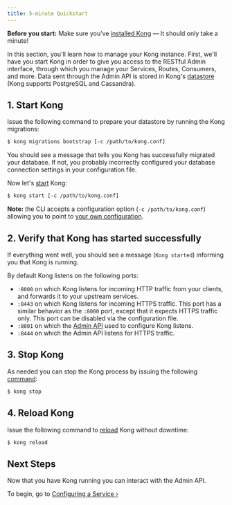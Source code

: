```yaml
---
title: 5-minute Quickstart
---
```


<div class="alert alert-warning">
  <strong>Before you start:</strong> Make sure you've
  <a href="https://konghq.com/install">installed Kong</a> &mdash; It should only take a minute!
</div>

In this section, you'll learn how to manage your Kong instance. First, we'll
have you start Kong in order to give you access to the RESTful Admin
interface, through which you manage your Services, Routes, Consumers, and more. Data sent
through the Admin API is stored in Kong's [datastore][datastore-section] (Kong
supports PostgreSQL and Cassandra).

## 1. Start Kong

Issue the following command to prepare your datastore by running the Kong
migrations:

```bash
$ kong migrations bootstrap [-c /path/to/kong.conf]
```

You should see a message that tells you Kong has successfully migrated your
database. If not, you probably incorrectly configured your database
connection settings in your configuration file.

Now let's [start][CLI] Kong:

```bash
$ kong start [-c /path/to/kong.conf]
```

**Note:** the CLI accepts a configuration option (`-c /path/to/kong.conf`)
allowing you to point to [your own configuration][configuration-loading].

## 2. Verify that Kong has started successfully

If everything went well, you should see a message (`Kong started`)
informing you that Kong is running.

By default Kong listens on the following ports:

- `:8000` on which Kong listens for incoming HTTP traffic from your
  clients, and forwards it to your upstream services.
- `:8443` on which Kong listens for incoming HTTPS traffic. This port has a
  similar behavior as the `:8000` port, except that it expects HTTPS
  traffic only. This port can be disabled via the configuration file.
- `:8001` on which the [Admin API][API] used to configure Kong listens.
- `:8444` on which the Admin API listens for HTTPS traffic.

## 3. Stop Kong

As needed you can stop the Kong process by issuing the following
[command][CLI]:

```bash
$ kong stop
```

## 4. Reload Kong

Issue the following command to [reload][CLI] Kong without downtime:

```bash
$ kong reload
```

## Next Steps

Now that you have Kong running you can interact with the Admin API.

To begin, go to [Configuring a Service &rsaquo;][configuring-a-service]

[configuration-loading]: /{{page.kong_version}}/configuration/#configuration-loading
[CLI]: /{{page.kong_version}}/cli
[API]: /{{page.kong_version}}/admin-api
[datastore-section]: /{{page.kong_version}}/configuration/#datastore-section
[configuring-a-service]: /{{page.kong_version}}/getting-started/configuring-a-service
